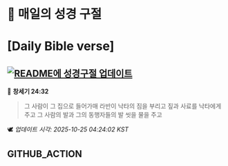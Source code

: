 # 🙏 매일의 성경 구절
# [Daily Bible verse]
## [![README에 성경구절 업데이트](https://github.com/DONGSUKA/first_test/actions/workflows/update-readme-bible.yml/badge.svg)](https://github.com/DONGSUKA/first_test/actions/workflows/update-readme-bible.yml)
<!-- START_BIBLE_VERSE -->
📖 **창세기 24:32**
> 그 사람이 그 집으로 들어가매 라반이 낙타의 짐을 부리고 짚과 사료를 낙타에게 주고 그 사람의 발과 그의 동행자들의 발 씻을 물을 주고

🕊️ _업데이트 시각: 2025-10-25 04:24:02 KST_
  <!-- END_BIBLE_VERSE -->
## GITHUB_ACTION
